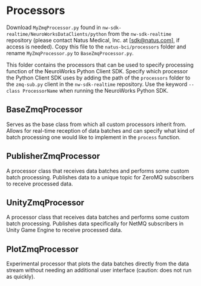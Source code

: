 # Processors

Download `MyZmqProcessor.py` found in `nw-sdk-realtime/NeuroWorksDataClients/python` from the `nw-sdk-realtime` repository (please contact Natus Medical, Inc. at [sdk@natus.com], if access is needed). Copy this file to the `natus-bci/processors` folder and rename `MyZmqProcessor.py` to `BaseZmqProcessor.py`.

This folder contains the processors that can be used to specify processing function of the NeuroWorks Python Client SDK. Specify which processor the Python Client SDK uses by adding the path of the `processors` folder to the `zmq-sub.py` client in the `nw-sdk-realtime` repository. Use the keyword `--class ProcessorName` when running the NeuroWorks Python SDK.

## BaseZmqProcessor
Serves as the base class from which all custom processors inherit from. Allows for real-time reception of data batches and can specify what kind of batch processing one would like to implement in the `process` function.

## PublisherZmqProcessor
A processor class that receives data batches and performs some custom batch processing. Publishes data to a unique topic for ZeroMQ subscribers to receive processed data.

## UnityZmqProcessor
A processor class that receives data batches and performs some custom batch processing. Publishes data specifically for NetMQ subscribers in Unity Game Engine to receive processed data.

## PlotZmqProcessor
Experimental processor that plots the data batches directly from the data stream without needing an additional user interface (caution: does not run as quickly).